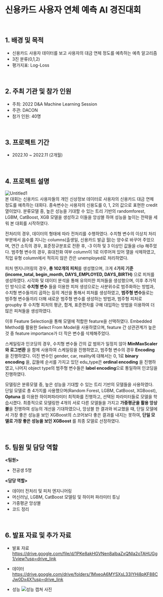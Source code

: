 # 신용카드 사용자 연체 예측 AI 경진대회

<br/>

## 1. 배경 및 목적

- 신용카드 사용자 데이터를 보고 사용자의 대금 연체 정도를 예측하는 예측 알고리즘
- 3진 분류(0,1,2)
- 평가지표: Log-Loss

<br/>

## 2. 주최 기관 및 참가 인원

- 주최: 2022 D&A Machine Learning Session
- 주관: DACON
- 참가 인원: 40명
  
<br/>

## 3. 프로젝트 기간 

- 2022.10 ~ 2022.11 (2개월)

<br/>

## 4. 프로젝트 설명 
![Untitled1](https://github.com/Ji-eun-Kim/DnA-ML-competition/assets/124686375/51a35b5d-b4bb-4136-8e81-2edf8833c0c6)  
본 대회는 신용카드 사용자들의 개인 신상정보 데이터로 사용자의 신용카드 대금 연체 정도를 예측하는 대회다. 종속변수는 사용자의 신용도를 0, 1, 2의 값으로 표현한 credit 열이었다. 분류모델 중, 높은 성능을 기대할 수 있는 트리 기반의 randomforest, LGBM, CatBoost, XGB 모델을 생성하고 이들을 앙상블 하여 성능을 높이는 전략을 세워 본 대회를 시작하였다.

   전처리의 경우, 데이터의 형태에 따라 전처리를 수행하였다. 수치형 변수의 이상치 처리 부분에서 음수를 지니는 columns(출생일, 신용카드 발급 월)는 양수로 바꾸어 주었으며, 연간 소득의 경우, 표준정규분포로 전환 후, -3 이하 및 3 이상인 값들을 clip 해주었다.  범주형 변수의 경우, 휴대전화 여부 column이 1로 이루어져 있어 열을 삭제하였고, 직업 유형 column에서 적히지 않은 칸은 unemployed로 처리하였다. 

   피처 엔지니어링의 경우, **총 102개의 피처**를 생성했으며, 크게 4**가지 기준(income_total, begin_month, DAYS_EMPLOYED, DAYS_BIRTH)** 으로 피처를 생성하였다. 시각화 및 데이터 분석을 통해 유의미한 피처들을 생성했으며, 이후 추가적인 방식으로 **수치형 변수** 들을 이용한 피처 생성으로는 사분위수로 범주화하는 방법과, 수치형 변수들끼리 곱하는 등의 계산을 통해서 피처를 생성하였고, **범주형 변수**들로는 범주형 변수들끼리 더해 새로운 범주형 변수를 생성하는 방법과, 범주형 피처로 groupby 후 수치형 피처의 평균, 합계, 표준편차를 구해 대입하는 방법을 이용하여 더 많은 피쳐들을 생성하였다. 

   이후 Feature Selection을 통해 모델에 적합한 feature을 선택하였다. Embedded Method를 활용한 Select From Model을 사용하였으며, feature 간 상관관계가 높은 것 중 feature importance가 더 작은 변수를 삭제해주었다. 

   스케일링과 인코딩의 경우, 수치형 변수들 간의 값 범위가 일정치 않아 **MinMaxScaler**  **와 로그변환** 을 함께 사용하여 스케일링을 진행하였고, 범주형 변수의 경우 **Encoding** 을 진행하였다. 이진 변수인 gender, car, reality에 대해서는 0, 1로 **binary encoding** 을, 값들에 순서를 가지고 있던 edu_type은 **ordinal encoding** 을 진행하였고, 나머지 object type의 범주형 변수들은 **label encoding**으로 통일하여 인코딩을 진행하였다. 

   모델링은 분류모델 중, 높은 성능을 기대할 수 있는 트리 기반의 모델들을 사용하였다. 단일 모델로 총 4가지를 사용했으며(Random Forest, LGBM, CatBoost, XGBoost), **Optuna** 를 이용한 하이퍼파라미터 최적화를 진행하고, 선택된 파라미터들로 모델을 학습시켰다. 최종적으로 모델링한 4개의 서로 다른 모델들을 가지고 **가중평균을 활용 앙상블**을 진행하여 성능의 개선을 기대하였으나, 앙상블 한 결과와 비교했을 때, 단일 모델에서 가장 좋은 성능을 보인 XGBoost의 스코어보다 좋은 결과를 내지는 못하여, **단일 모델로 가장 좋은 성능을 보인 XGBoost** 를 최종 모델로 선정하였다.

<br/>

## 5. 팀원 및 담당 역할
**<팀원>**
- 전공생 5명   

  

    
  
**<담당 역할>**

- 데이터 전처리 및 피처 엔지니어링
- 머신러닝, LGBM, CatBoost 모델링 및 하이퍼 파라미터 튜닝
- 가중평균 앙상블
- 코드 정리

<br/>

## 6. 발표 자료 및 추가 자료

- 발표 자료  
https://drive.google.com/file/d/1PKe8akHGVNen8albaZxQNIa2oTAHUGg1/view?usp=drive_link

- 데이터  
https://drive.google.com/drive/folders/1MxeoA6MYSXsL33IYHi8pKF88CJw0Dx4X?usp=drive_link

- 성능
![성능 캡쳐 사진](https://github.com/Ji-eun-Kim/DnA-ML-competition/assets/124686375/c01b70f7-f0df-41ad-aed3-c1bf6b31967c)

